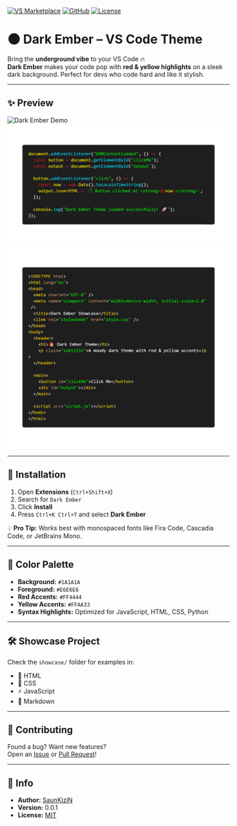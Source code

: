 [![VS Marketplace](https://img.shields.io/visual-studio-marketplace/v/SaunKiziN.dark-ember?label=Marketplace&logo=visual-studio-code)](https://marketplace.visualstudio.com/items?itemName=SaunKiziN.dark-ember)
[![GitHub](https://img.shields.io/badge/GitHub-Repository-blue?logo=github)](https://github.com/SaunKiziN/Dark-Ember-Theme)
[![License](https://img.shields.io/badge/License-MIT-green.svg)](https://github.com/SaunKiziN/Dark-Ember-Theme/blob/main/LICENSE.md)

# 🌑 Dark Ember – VS Code Theme

Bring the **underground vibe** to your VS Code 🔥  
**Dark Ember** makes your code pop with **red & yellow highlights** on a sleek dark background. Perfect for devs who code hard and like it stylish.

---

## ✨ Preview

![Dark Ember Demo](https://raw.githubusercontent.com/SaunKiziN/Dark-Ember-Theme/main/images/demo.gif)
![Dark Ember Preview](https://raw.githubusercontent.com/SaunKiziN/Dark-Ember-Theme/main/images/preview1.png)
![Dark Ember Syntax](https://raw.githubusercontent.com/SaunKiziN/Dark-Ember-Theme/main/images/preview2.png)

---

## 🚀 Installation

1. Open **Extensions** (`Ctrl+Shift+X`)
2. Search for `Dark Ember`
3. Click **Install**
4. Press `Ctrl+K Ctrl+T` and select **Dark Ember**

💡 **Pro Tip:** Works best with monospaced fonts like Fira Code, Cascadia Code, or JetBrains Mono.

---

## 🎨 Color Palette

- **Background:** `#1A1A1A`
- **Foreground:** `#E6E6E6`
- **Red Accents:** `#FF4444`
- **Yellow Accents:** `#FFAA33`
- **Syntax Highlights:** Optimized for JavaScript, HTML, CSS, Python

---

## 🛠 Showcase Project

Check the `showcase/` folder for examples in:

- 📄 HTML
- 🎨 CSS
- ⚡ JavaScript
- 📝 Markdown

---

## 📝 Contributing

Found a bug? Want new features?  
Open an [Issue](https://github.com/SaunKiziN/Dark-Ember-Theme/issues) or [Pull Request](https://github.com/SaunKiziN/Dark-Ember-Theme/pulls)!

---

## 📌 Info

- **Author:** [SaunKiziN](https://github.com/SaunKiziN)
- **Version:** 0.0.1
- **License:** [MIT](LICENSE.md)
